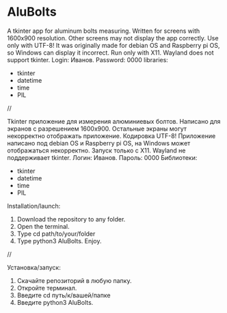 # AluBolts
A tkinter app for aluminum bolts measuring. Written for screens with 1600x900 resolution. Other screens may not display the app correctly. Use only with UTF-8!
It was originally made for debian OS and Raspberry pi OS, so Windows can display it incorrect. Run only with X11. Wayland does not support tkinter.
Login: Иванов. Password: 0000
libraries:
- tkinter
- datetime
- time
- PIL

//

Tkinter приложение для измерения алюминиевых болтов. Написано для экранов с разрешением 1600х900. Остальные экраны могут некорректно отображать приложение.
Кодировка UTF-8! Приложение написано под debian OS и Raspberry pi OS, на Windows может отображаться некорректно. Запуск только с X11. Wayland не поддерживает tkinter.
Логин: Иванов. Пароль: 0000
Библиотеки:
- tkinter
- datetime
- time
- PIL

Installation/launch:

1. Download the repository to any folder.
2. Open the terminal.
3. Type cd path/to/your/folder
4. Type python3 AluBolts. Enjoy.

//

Установка/запуск:

1. Скачайте репозиторий в любую папку.
2. Откройте терминал.
3. Введите cd путь/к/вашей/папке
4. Введите python3 AluBolts.
